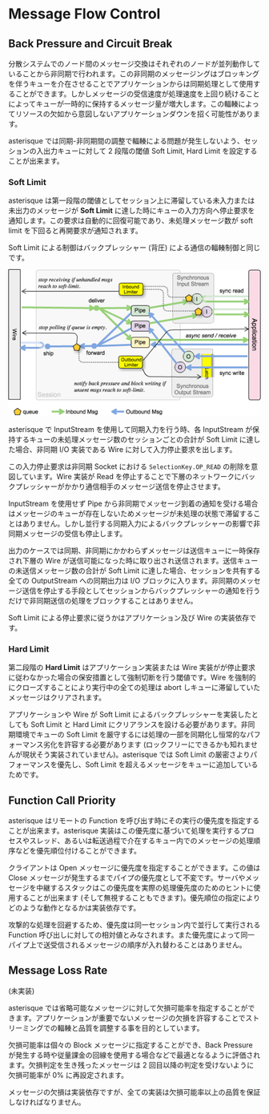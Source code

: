 # Message Flow Control

## <a name="BackPressure"></a>Back Pressure and Circuit Break

分散システムでのノード間のメッセージ交換はそれぞれのノードが並列動作していることから非同期で行われます。この非同期のメッセージングはブロッキングを伴うキューを介在させることでアプリケーションからは同期処理として使用することができます。しかしメッセージの受信速度が処理速度を上回り続けることによってキューが一時的に保持するメッセージ量が増大します。この輻輳によってリソースの欠如から意図しないアプリケーションダウンを招く可能性があります。

asterisque では同期-非同期間の調整で輻輳による問題が発生しないよう、セッションの入出力キューに対して 2 段階の閾値 Soft Limit, Hard Limit を設定することが出来ます。

### Soft Limit

asterisque は第一段階の閾値としてセッション上に滞留している未入力または未出力のメッセージが **Soft Limit** に達した時にキューの入力方向へ停止要求を通知します。この要求は自動的に回復可能であり、未処理メッセージ数が soft limit を下回ると再開要求が通知されます。

Soft Limit による制御はバックプレッシャー (背圧) による通信の輻輳制御と同じです。

![alt](images/biRPC-backpressure.png "Message Flow and Back Pressure")

asterisque で InputStream を使用して同期入力を行う時、各 InputStream が保持するキューの未処理メッセージ数のセッションごとの合計が Soft Limit に達した場合、非同期 I/O 実装である Wire に対して入力停止要求を出します。

この入力停止要求は非同期 Socket における `SelectionKey.OP_READ` の削除を意図しています。Wire 実装が Read を停止することで下層のネットワークにバックプレッシャーがかかり通信相手のメッセージ送信を停止させます。

InputStream を使用せず Pipe から非同期でメッセージ到着の通知を受ける場合はメッセージのキューが存在しないためメッセージが未処理の状態で滞留することはありません。しかし並行する同期入力によるバックプレッシャーの影響で非同期メッセージの受信も停止します。

出力のケースでは同期、非同期にかかわらずメッセージは送信キューに一時保存され下層の Wire が送信可能になった時に取り出され送信されます。送信キューの未送信メッセージ数の合計が Soft Limit に達した場合、セッションを共有する全ての OutputStream への同期出力は I/O ブロックに入ります。非同期のメッセージ送信を停止する手段としてセッションからバックプレッシャーの通知を行うだけで非同期送信の処理をブロックすることはありません。

Soft Limit による停止要求に従うかはアプリケーション及び Wire の実装依存です。

### Hard Limit

第二段階の **Hard Limit** はアプリケーション実装または Wire 実装がが停止要求に従わなかった場合の保安措置として強制切断を行う閾値です。Wire を強制的にクローズすることにより実行中の全ての処理は abort しキューに滞留していたメッセージはクリアされます。

アプリケーションや Wire が Soft Limit によるバックプレッシャーを実装したとしても Soft Limit と Hard Limit にクリアランスを設ける必要があります。非同期環境でキューの Soft Limit を厳守するには処理の一部を同期化し恒常的なパフォーマンス劣化を許容する必要があります (ロックフリーにできるかも知れませんが現状そう実装されていません)。asterisque では Soft Limit の厳密さよりパフォーマンスを優先し、Soft Limit を超えるメッセージをキューに追加しているためです。

## <a name="FunctionCallPriority"></a>Function Call Priority

asterisque はリモートの Function を呼び出す時にその実行の優先度を指定することが出来ます。asterisque 実装はこの優先度に基づいて処理を実行するプロセスやスレッド、あるいは転送過程で介在するキュー内でのメッセージの処理順序などを優先順位付けることができます。

クライアントは Open メッセージに優先度を指定することができます。この値は Close メッセージが発生するまでパイプの優先度として不変です。サーバやメッセージを中継するスタックはこの優先度を実際の処理優先度のためのヒントに使用することが出来ます (そして無視することもできます)。優先順位の指定によりどのような動作となるかは実装依存です。

攻撃的な処理を回避するため、優先度は同一セッション内で並行して実行される Function 呼び出しに対しての相対値とみなされます。また優先度によって同一パイプ上で送受信されるメッセージの順序が入れ替わることはありません。

## <a name="MessageLossRate"><a>Message Loss Rate

(未実装)

asterisque では省略可能なメッセージに対して欠損可能率を指定することができます。アプリケーションが重要でないメッセージの欠損を許容することでストリーミングでの輻輳と品質を調整する事を目的としています。

欠損可能率は個々の Block メッセージに指定することができ、Back Pressure が発生する時や従量課金の回線を使用する場合などで最適となるように評価されます。欠損判定を生き残ったメッセージは 2 回目以降の判定を受けないように欠損可能率が 0% に再設定されます。

メッセージの欠損は実装依存ですが、全ての実装は欠損可能率以上の品質を保証しなければなりません。

